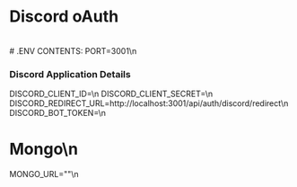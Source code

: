 # Discord oAuth 
<br>
# .ENV CONTENTS: 
PORT=3001\n


### Discord Application Details

DISCORD_CLIENT_ID=\n
DISCORD_CLIENT_SECRET=\n
DISCORD_REDIRECT_URL=http://localhost:3001/api/auth/discord/redirect\n
DISCORD_BOT_TOKEN=\n
# Mongo\n
MONGO_URL=""\n
